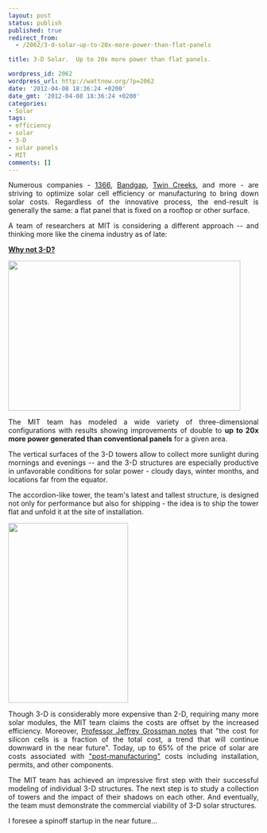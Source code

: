 ```yaml
---
layout: post
status: publish
published: true
redirect_from:
  - /2062/3-d-solar-up-to-20x-more-power-than-flat-panels

title: 3-D Solar.  Up to 20x more power than flat panels.

wordpress_id: 2062
wordpress_url: http://wattnow.org/?p=2062
date: '2012-04-08 18:36:24 +0200'
date_gmt: '2012-04-08 18:36:24 +0200'
categories:
- Solar
tags:
- efficiency
- solar
- 3-D
- solar panels
- MIT
comments: []
---
```

<p style="text-align: justify;">Numerous companies - <a title="1366 Technologies.  Solar manufacturing for the 21st century." href="http://wattnow.org/704/1366-technologies-solar-manufacturing-for-the-21st-century">1366</a>, <a title="Bandgap Engineering.  Nanowire-enhanced solar cells." href="http://wattnow.org/849/bandgap-engineering-nanowire-enhanced-solar-cells">Bandgap</a>, <a title="Twin Creeks Technologies.  A new era in thin crystalline wafers." href="http://wattnow.org/1936/twin-creeks-technologies-a-new-era-in-thin-crystalline-wafers">Twin Creeks</a>, and more - are striving to optimize solar cell efficiency or manufacturing to bring down solar costs.  Regardless of the innovative process, the end-result is generally the same: a flat panel that is fixed on a rooftop or other surface.</p>
<p style="text-align: justify;">A team of researchers at MIT is considering a different approach -- and thinking more like the cinema industry as of late:</p>
<p style="text-align: justify;"><a href="http://web.mit.edu/press/2012/three-dimensional-solar-energy.html"><strong>Why not 3-D?  </strong></a></p>
<p style="text-align: justify;"><a href="http://web.mit.edu/press/media.html?id=14913"><img title="MIT-3dsolar" src="{{ 'assets/from-wordpress/uploads/2012/04/MIT-3dsolar.jpg' | relative_url }}" alt="" width="467" height="302" /></a></p>
<p style="text-align: justify;">The MIT team has modeled a wide variety of three-dimensional configurations with results showing improvements of double to <strong>up to 20x more power generated than conventional panels</strong> for a given area.</p>
<p style="text-align: justify;">The vertical surfaces of the 3-D towers allow to collect more sunlight during mornings and evenings -- and the 3-D structures are especially productive in unfavorable conditions for solar power - cloudy days, winter months, and locations far from the equator.</p>
<p style="text-align: justify;">The accordion-like tower, the team's latest and tallest structure, is designed not only for performance but also for shipping - the idea is to ship the tower flat and unfold it at the site of installation.</p>
<p style="text-align: justify;"><a href="http://web.mit.edu/press/media.html?id=14913"><img title="MIT-3dsolar-2" src="{{ 'assets/from-wordpress/uploads/2012/04/MIT-3dsolar-2-682x1024.jpg' | relative_url }}" alt="" width="241" height="362" /></a></p>
<p style="text-align: justify;">Though 3-D is considerably more expensive than 2-D, requiring many more solar modules, the MIT team claims the costs are offset by the increased efficiency.  Moreover, <a href="http://web.mit.edu/press/2012/three-dimensional-solar-energy.html">Professor Jeffrey Grossman notes</a> that "the cost for silicon cells is a fraction of the total cost, a trend that will continue downward in the near future".  Today, up to 65% of the price of solar are costs associated with <a href="http://wattnow.org/704/1366-technologies-solar-manufacturing-for-the-21st-century">"post-manufacturing"</a> costs including installation, permits, and other components.</p>
<p style="text-align: justify;">The MIT team has achieved an impressive first step with their successful modeling of individual 3-D structures.  The next step is to study a collection of towers and the impact of their shadows on each other.  And eventually, the team must demonstrate the commercial viability of 3-D solar structures.</p>
<p style="text-align: justify;">I foresee a spinoff startup in the near future...</p>

